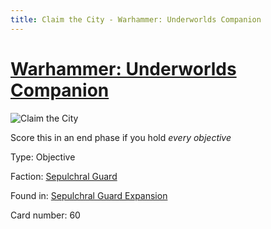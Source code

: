 ```yaml
---
title: Claim the City - Warhammer: Underworlds Companion
---
```


# [Warhammer: Underworlds Companion](https://guidokessels.github.io/wh-underworlds)

  

![Claim the City](https://warhammerunderworlds.com/wp-content/uploads/sites/6/2017/12/060_ENG-Claim-the-City.png)

Score this in an end phase if  you hold <i>every objective</i>

Type: Objective

Faction: [Sepulchral Guard](https://guidokessels.github.io/wh-underworlds/factions/sepulchral-guard)

Found in: [Sepulchral Guard Expansion](https://guidokessels.github.io/wh-underworlds/locations/sepulchral-guard-expansion)

Card number: 60
